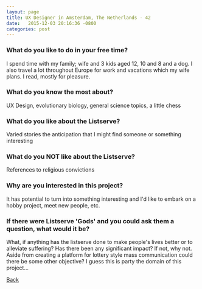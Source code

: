 ```yaml
---
layout: page
title: UX Designer in Amsterdam, The Netherlands - 42
date:   2015-12-03 20:16:36 -0800
categories: post
---
```


### What do you like to do in your free time?
<p>I spend time with my family; wife and 3 kids aged 12, 10 and 8 and a dog. I also travel a lot throughout Europe for work and vacations which my wife plans. I read, mostly for pleasure. </p>

### What do you know the most about?
<p>UX Design, evolutionary biology, general science topics, a little chess</p>

### What do you like about the Listserve?
<p>Varied stories the anticipation that I might find someone or something interesting</p>

### What do you NOT like about the Listserve?
<p>References to religious convictions</p>

### Why are you interested in this project?
<p>It has potential to turn into something interesting and I'd like to embark on a hobby project, meet new people, etc. </p>

### If there were Listserve 'Gods' and you could ask them a question, what would it be?
<p>What, if anything has the listserve done to make people's lives better or to alleviate suffering? Has there been any significant impact? If not, why not. Aside from creating a platform for lottery style mass communication could there be some other objective? I guess this is party the domain of this project...</p>

[Back][1]

[1]: /responders/all